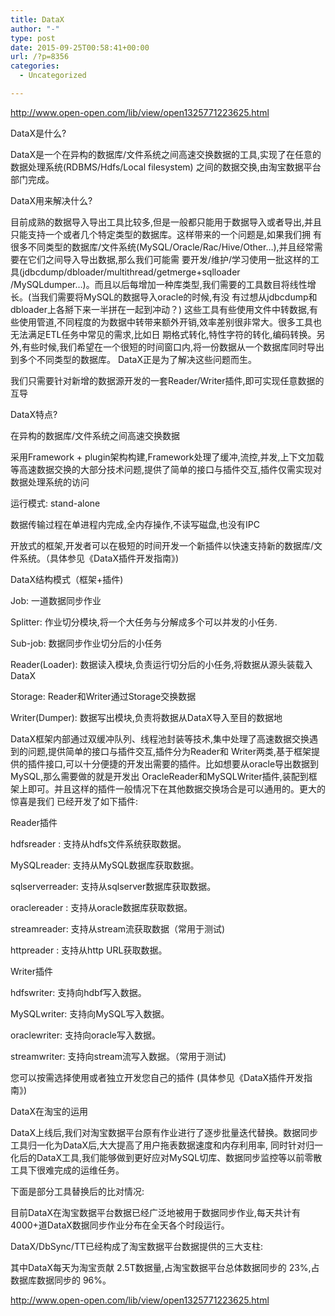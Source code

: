 ```yaml
---
title: DataX
author: "-"
type: post
date: 2015-09-25T00:58:41+00:00
url: /?p=8356
categories:
  - Uncategorized

---
```

http://www.open-open.com/lib/view/open1325771223625.html

DataX是什么?

DataX是一个在异构的数据库/文件系统之间高速交换数据的工具,实现了在任意的数据处理系统(RDBMS/Hdfs/Local filesystem) 之间的数据交换,由淘宝数据平台部门完成。

DataX用来解决什么?

目前成熟的数据导入导出工具比较多,但是一般都只能用于数据导入或者导出,并且只能支持一个或者几个特定类型的数据库。这样带来的一个问题是,如果我们拥 有很多不同类型的数据库/文件系统(MySQL/Oracle/Rac/Hive/Other…),并且经常需要在它们之间导入导出数据,那么我们可能需 要开发/维护/学习使用一批这样的工具(jdbcdump/dbloader/multithread/getmerge+sqlloader /MySQLdumper…)。而且以后每增加一种库类型,我们需要的工具数目将线性增长。(当我们需要将MySQL的数据导入oracle的时候,有没 有过想从jdbcdump和dbloader上各掰下来一半拼在一起到冲动？) 这些工具有些使用文件中转数据,有些使用管道,不同程度的为数据中转带来额外开销,效率差别很非常大。很多工具也无法满足ETL任务中常见的需求,比如日 期格式转化,特性字符的转化,编码转换。另外,有些时候,我们希望在一个很短的时间窗口内,将一份数据从一个数据库同时导出到多个不同类型的数据库。 DataX正是为了解决这些问题而生。

我们只需要针对新增的数据源开发的一套Reader/Writer插件,即可实现任意数据的互导

DataX特点?
  
在异构的数据库/文件系统之间高速交换数据
  
采用Framework + plugin架构构建,Framework处理了缓冲,流控,并发,上下文加载等高速数据交换的大部分技术问题,提供了简单的接口与插件交互,插件仅需实现对数据处理系统的访问
  
运行模式: stand-alone
  
数据传输过程在单进程内完成,全内存操作,不读写磁盘,也没有IPC
  
开放式的框架,开发者可以在极短的时间开发一个新插件以快速支持新的数据库/文件系统。（具体参见《DataX插件开发指南》) 

DataX结构模式（框架+插件) 

Job: 一道数据同步作业
  
Splitter: 作业切分模块,将一个大任务与分解成多个可以并发的小任务.
  
Sub-job:  数据同步作业切分后的小任务
  
Reader(Loader): 数据读入模块,负责运行切分后的小任务,将数据从源头装载入DataX
  
Storage: Reader和Writer通过Storage交换数据
  
Writer(Dumper): 数据写出模块,负责将数据从DataX导入至目的数据地

DataX框架内部通过双缓冲队列、线程池封装等技术,集中处理了高速数据交换遇到的问题,提供简单的接口与插件交互,插件分为Reader和 Writer两类,基于框架提供的插件接口,可以十分便捷的开发出需要的插件。比如想要从oracle导出数据到MySQL,那么需要做的就是开发出 OracleReader和MySQLWriter插件,装配到框架上即可。并且这样的插件一般情况下在其他数据交换场合是可以通用的。更大的惊喜是我们 已经开发了如下插件: 

Reader插件

hdfsreader : 支持从hdfs文件系统获取数据。
  
MySQLreader: 支持从MySQL数据库获取数据。
  
sqlserverreader: 支持从sqlserver数据库获取数据。
  
oraclereader : 支持从oracle数据库获取数据。
  
streamreader: 支持从stream流获取数据（常用于测试) 
  
httpreader : 支持从http URL获取数据。

Writer插件

hdfswriter: 支持向hdbf写入数据。
  
MySQLwriter: 支持向MySQL写入数据。
  
oraclewriter: 支持向oracle写入数据。
  
streamwriter: 支持向stream流写入数据。（常用于测试) 

您可以按需选择使用或者独立开发您自己的插件 (具体参见《DataX插件开发指南》)

DataX在淘宝的运用

DataX上线后,我们对淘宝数据平台原有作业进行了逐步批量迭代替换。数据同步工具归一化为DataX后,大大提高了用户拖表数据速度和内存利用率, 同时针对归一化后的DataX工具,我们能够做到更好应对MySQL切库、数据同步监控等以前零散工具下很难完成的运维任务。
  
下面是部分工具替换后的比对情况: 

目前DataX在淘宝数据平台数据已经广泛地被用于数据同步作业,每天共计有 4000+道DataX数据同步作业分布在全天各个时段运行。
  
DataX/DbSync/TT已经构成了淘宝数据平台数据提供的三大支柱: 

其中DataX每天为淘宝贡献 2.5T数据量,占淘宝数据平台总体数据同步的 23%,占数据库数据同步的 96%。

http://www.open-open.com/lib/view/open1325771223625.html